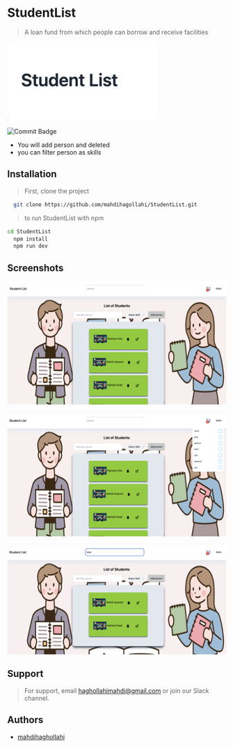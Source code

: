 

# StudentList

> A loan fund from which people can borrow and receive facilities

<!-- ![Logo](src/app/assent/Img/userPanel/Logo.png) -->
![Logo](https://github.com/mahdihagollahi/StudentList/blob/master/src/assets/Screen/Screenshot%202024-10-04%20at%2023.13.38.png
)



![Commit Badge](https://img.shields.io/github/commit-activity/y/mahdihagollahi/StudentList)

-  You will add person and deleted
-  you can filter person as skills
  <!-- - ⚖️ This project is legal -->
  <!-- - 🪪 -->
  <!-- - 🔑 -->
  <!-- - 🔒 -->



## Installation

> First, clone the project

```bash
  git clone https://github.com/mahdihagollahi/StudentList.git
```

> to run StudentList with npm

```bash
cd StudentList
  npm install
  npm run dev
```




## Screenshots


![App Screenshot](https://github.com/mahdihagollahi/StudentList/blob/master/src/assets/Screen/Screenshot%202024-10-04%20at%2023.01.06.png)

![Commit Badge](https://github.com/mahdihagollahi/StudentList/blob/master/src/assets/Screen/Screenshot%202024-10-04%20at%2023.01.24.png)

![Commit Badge](https://github.com/mahdihagollahi/StudentList/blob/master/src/assets/Screen/Screenshot%202024-10-04%20at%2023.02.23.png)


## Support

> For support, email haghollahimahdi@gmail.com or join our Slack channel.


## Authors

- [mahdihaghollahi](https://github.com/mahdihagollahi)

